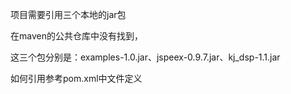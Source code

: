 项目需要引用三个本地的jar包

在maven的公共仓库中没有找到，

这三个包分别是：examples-1.0.jar、jspeex-0.9.7.jar、kj_dsp-1.1.jar

如何引用参考pom.xml中文件定义
